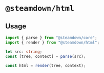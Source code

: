 # `@steamdown/html`

## Usage

```typescript
import { parse } from "@steamdown/core";
import { render } from "@steamdown/html";

let src: string;
const [tree, context] = parse(src);

const html = render(tree, context);
```

